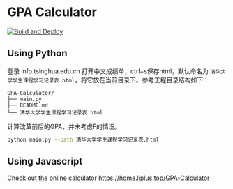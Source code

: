 # GPA Calculator 

[![Build and Deploy](https://github.com/li-plus/GPA-Calculator/workflows/Build%20and%20Deploy/badge.svg?branch=master)](https://github.com/li-plus/GPA-Calculator/actions)

## Using Python

登录 info.tsinghua.edu.cn 打开中文成绩单，ctrl+s保存html，默认命名为 `清华大学学生课程学习记录表.html`，将它放在当前目录下。参考工程目录结构如下：

```
GPA-Calculator/
├── main.py
├── README.md
└── 清华大学学生课程学习记录表.html
```

计算改革前后的GPA，并未考虑F的情况。

```bash
python main.py --path 清华大学学生课程学习记录表.html
```

## Using Javascript

Check out the online calculator https://home.liplus.top/GPA-Calculator
